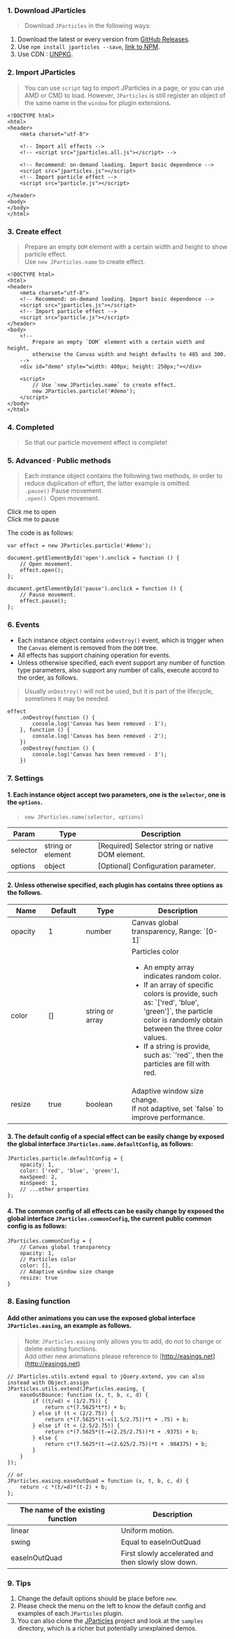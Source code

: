 ### 1. Download JParticles
> Download `JParticles` in the following ways:

1. Download the latest or every version from [GitHub Releases](https://github.com/Barrior/JParticles/releases).
1. Use `npm install jparticles --save`, [link to NPM](https://www.npmjs.com/package/jparticles).
2. Use CDN : [UNPKG](https://unpkg.com/jparticles/production/).

### 2. Import JParticles
> You can use `script` tag to import JParticles in a page, or you can use AMD or CMD to load. However, `JParticles` is still register an object of the same name in the `window` for plugin extensions.

	<!DOCTYPE html>
	<html>
	<header>
	    <meta charset="utf-8">

	    <!-- Import all effects -->
	    <!-- <script src="jparticles.all.js"></script> -->

	    <!-- Recommend: on-demand loading. Import basic dependence -->
	    <script src="jparticles.js"></script>
	    <!-- Import particle effect -->
	    <script src="particle.js"></script>

	</header>
	<body>
	</body>
	</html>

### 3. Create effect
> Prepare an empty `DOM` element with a certain width and height to show particle effect.<br/>
> Use `new JParticles.name` to create effect.

	<!DOCTYPE html>
	<html>
	<header>
	    <meta charset="utf-8">
	    <!-- Recommend: on-demand loading. Import basic dependence -->
	    <script src="jparticles.js"></script>
	    <!-- Import particle effect -->
	    <script src="particle.js"></script>
	</header>
	<body>
	    <!-- 
			Prepare an empty `DOM` element with a certain width and height, 
			otherwise the Canvas width and height defaults to 485 and 300.
		-->
	    <div id="demo" style="width: 400px; height: 250px;"></div>
	
	    <script>
	        // Use `new JParticles.name` to create effect.
	        new JParticles.particle('#demo');
	    </script>
	</body>
	</html>

### 4. Completed
> So that our particle movement effect is complete!

<div class="instance">
    <div class="demo"></div>
</div>

### 5. Advanced · Public methods
> Each instance object contains the following two methods, in order to reduce duplication of effort, the latter example is omitted.<br/>
> `.pause()` Pause movement. <br/>
> `.open()`  &nbsp;Open movement.

<div class="instance-ctrl">
	<div class="btn btn-success open">Click me to open</div>
	<div class="btn btn-success pause">Click me to pause</div>
</div>

The code is as follows:

    var effect = new JParticles.particle('#demo');

    document.getElementById('open').onclick = function () {
        // Open movement.
        effect.open();
    };

    document.getElementById('pause').onclick = function () {
        // Pause movement.
        effect.pause();
    };


### 6. Events
- Each instance object contains `onDestroy()` event, which is trigger when the `Canvas` element is removed from the `DOM` tree.
- All effects has support chaining operation for events.
- Unless otherwise specified, each event support any number of function type parameters, also support any number of calls, execute accord to the order, as follows.
> Usually `onDestroy()` will not be used, but it is part of the lifecycle, sometimes it may be needed.

	effect
		.onDestroy(function () {
			console.log('Canvas has been removed - 1');
		}, function () {
			console.log('Canvas has been removed - 2');
		})
		.onDestroy(function () {
			console.log('Canvas has been removed - 3');
		})

### 7. Settings
#### 1. Each instance object accept two parameters, one is the `selector`, one is the `options`.
> `new JParticles.name(selector, options)`

<table class="table table-bordered-inner table-striped">
    <thead>
        <tr>
            <th>Param</th>
            <th>Type</th>
            <th>Description</th>
        </tr>
    </thead>
    <tbody>
        <tr>
            <td>selector</td>
            <td>string or element</td>
            <td>[Required] Selector string or native DOM element.</td>
        </tr>
        <tr>
            <td>options</td>
            <td>object</td>
            <td>[Optional] Configuration parameter.</td>
        </tr>
    </tbody>
</table>

#### 2. Unless otherwise specified, each plugin has contains three options as the follows.

<table class="table table-bordered-inner table-striped">
    <thead>
        <tr>
            <th width="100">Name</th>
            <th width="100">Default</th>
            <th width="150">Type</th>
            <th width="450">Description</th>
        </tr>
    </thead>
    <tbody>
        <tr>
            <td>opacity</td>
            <td>1</td>
            <td>number</td>
            <td>Canvas global transparency, Range: `[0-1]`</td>
        </tr>
        <tr>
            <td>color</td>
            <td>[]</td>
            <td>string or array</td>
            <td class="module module-api">
                <div>Particles color</div>
                <ul>
                    <li>
                        An empty array indicates random color.
                    </li>
                    <li>
                        If an array of specific colors is provide, such as: `['red', 'blue', 'green']`, the particle color is randomly obtain between the three color values.
                    </li>
                    <li>
                        If a string is provide, such as: `'red'`, then the particles are fill with red.
                    </li>
                </ul>
            </td>
        </tr>
        <tr>
            <td>resize</td>
            <td>true</td>
            <td>boolean</td>
            <td>
				Adaptive window size change.<br>
				If not adaptive, set `false` to improve performance.
			</td>
        </tr>
    </tbody>
</table>

#### 3. The default config of a special effect can be easily change by exposed the global interface `JParticles.name.defaultConfig`, as follows:

	JParticles.particle.defaultConfig = {
	    opacity: 1,
	    color: ['red', 'blue', 'green'],
	    maxSpeed: 2,
	    minSpeed: 1,
	    // ...other properties
	};

#### 4. The common config of all effects can be easily change by exposed the global interface `JParticles.commonConfig`, the current public common config is as follows:

	JParticles.commonConfig = {
	    // Canvas global transparency
	    opacity: 1,
	    // Particles color
	    color: [],
	    // Adaptive window size change
	    resize: true
	}

### 8. Easing function
#### Add other animations you can use the exposed global interface `JParticles.easing`, an example as follows.
> Note: `JParticles.easing` only allows you to add, do not to change or delete existing functions.<br>
> Add other new animations please reference to [http://easings.net](http://easings.net)

	// JParticles.utils.extend equal to jQuery.extend, you can also instead with Object.assign
	JParticles.utils.extend(JParticles.easing, {
        easeOutBounce: function (x, t, b, c, d) {
            if ((t/=d) < (1/2.75)) {
                return c*(7.5625*t*t) + b;
            } else if (t < (2/2.75)) {
                return c*(7.5625*(t-=(1.5/2.75))*t + .75) + b;
            } else if (t < (2.5/2.75)) {
                return c*(7.5625*(t-=(2.25/2.75))*t + .9375) + b;
            } else {
                return c*(7.5625*(t-=(2.625/2.75))*t + .984375) + b;
            }
        }
    });

	// or
	JParticles.easing.easeOutQuad = function (x, t, b, c, d) {
		return -c *(t/=d)*(t-2) + b;
	};

<table class="table table-bordered-inner table-striped">
    <thead>
        <tr>
            <th width="500">The name of the existing function</th>
            <th width="500">Description</th>
        </tr>
    </thead>
    <tbody>
        <tr>
            <td>linear</td>
            <td>Uniform motion.</td>
        </tr>
        <tr>
            <td>swing</td>
            <td>Equal to easeInOutQuad </td>
        </tr>
        <tr>
            <td>easeInOutQuad</td>
            <td>First slowly accelerated and then slowly slow down.</td>
        </tr>
    </tbody>
</table>

### 9. Tips
1. Change the default options should be place before `new`.
1. Please check the menu on the left to know the default config and examples of each `JParticles` plugin.
1. You can also clone the [JParticles](https://github.com/Barrior/JParticles) project and look at the `samples` directory, which is a richer but potentially unexplained demos.